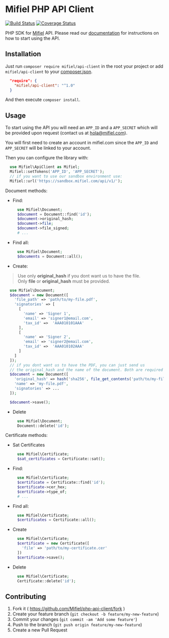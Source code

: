 # Mifiel PHP API Client

[![Build Status][travis-image]][travis-url]
[![Coverage Status][coveralls-image]][coveralls-url]

PHP SDK for [Mifiel](https://www.mifiel.com) API.
Please read our [documentation](http://docs.mifiel.com/) for instructions on how to start using the API.

## Installation

Just run `composer require mifiel/api-client` in the root your project or add `mifiel/api-client` to your [composer.json](https://getcomposer.org/).

```json
  "require": {
    "mifiel/api-client": "^1.0"
  }
```

And then execute `composer install`.

## Usage

To start using the API you will need an `APP_ID` and a `APP_SECRET` which will be provided upon request (contact us at hola@mifiel.com).

You will first need to create an account in mifiel.com since the `APP_ID` and `APP_SECRET` will be linked to your account.

Then you can configure the library with:

```php
  use Mifiel\ApiClient as Mifiel;
  Mifiel::setTokens('APP_ID', 'APP_SECRET');
  // if you want to use our sandbox environment use:
  Mifiel::url('https://sandbox.mifiel.com/api/v1/');
```

Document methods:

- Find:

  ```php
    use Mifiel\Document;
    $document = Document::find('id');
    $document->original_hash;
    $document->file;
    $document->file_signed;
    # ...
  ```

- Find all:

  ```php
    use Mifiel\Document;
    $documents = Document::all();
  ```

- Create:

> Use only **original_hash** if you dont want us to have the file.<br>
> Only **file** or **original_hash** must be provided.

  ```php
    use Mifiel\Document;
    $document = new Document([
      'file_path' => 'path/to/my-file.pdf',
      'signatories' => [
        [ 
          'name' => 'Signer 1', 
          'email' => 'signer1@email.com', 
          'tax_id' =>  'AAA010101AAA' 
        ],
        [ 
          'name' => 'Signer 2', 
          'email' => 'signer2@email.com', 
          'tax_id' =>  'AAA010102AAA'
        ]
      ]
    ]);
    // if you dont want us to have the PDF, you can just send us 
    // the original_hash and the name of the document. Both are required
    $document = new Document([
      'original_hash' => hash('sha256', file_get_contents('path/to/my-file.pdf')),
      'name' => 'my-file.pdf',
      'signatories' => ...
    ]);

    $document->save();
  ```

- Delete

  ```php
    use Mifiel\Document;
    Document::delete('id');
  ```

Certificate methods:

- Sat Certificates

  ```php
    use Mifiel\Certificate;
    $sat_certificates = Certificate::sat();
  ```

- Find:

  ```php
    use Mifiel\Certificate;
    $certificate = Certificate::find('id');
    $certificate->cer_hex;
    $certificate->type_of;
    # ...
  ```

- Find all:

  ```php
    use Mifiel\Certificate;
    $certificates = Certificate::all();
  ```

- Create
  
  ```php
    use Mifiel\Certificate;
    $certificate = new Certificate([
      'file' => 'path/to/my-certificate.cer'
    ])
    $certificate->save();
  ```

- Delete

  ```php
    use Mifiel\Certificate;
    Certificate::delete('id');
  ```

## Contributing

1. Fork it ( https://github.com/Mifiel/php-api-client/fork )
2. Create your feature branch (`git checkout -b feature/my-new-feature`)
3. Commit your changes (`git commit -am 'Add some feature'`)
4. Push to the branch (`git push origin feature/my-new-feature`)
5. Create a new Pull Request

[travis-image]: https://travis-ci.org/Mifiel/php-api-client.svg?branch=master
[travis-url]: https://travis-ci.org/Mifiel/php-api-client
[coveralls-image]: https://coveralls.io/repos/github/Mifiel/php-api-client/badge.svg?branch=master
[coveralls-url]: https://coveralls.io/github/Mifiel/php-api-client?branch=master
